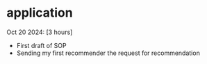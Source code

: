 # application

Oct 20 2024: [3 hours]
- First draft of SOP
- Sending my first recommender the request for recommendation
